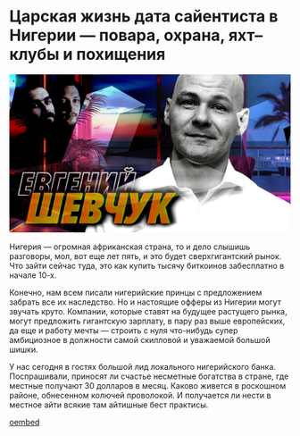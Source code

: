 # Царская жизнь дата сайентиста в Нигерии — повара, охрана, яхт–клубы и похищения

![preview.jpg](./preview.jpg)

Нигерия — огромная африканская страна, то и дело слышишь разговоры, мол, вот еще лет пять, и это будет сверхгигантский рынок. Что зайти сейчас туда, это как купить тысячу биткоинов забесплатно в начале 10-х.

Конечно, нам всем писали нигерийские принцы с предложением забрать все их наследство. Но и настоящие офферы из Нигерии могут звучать круто. Компании, которые ставят на будущее растущего рынка, могут предложить гигантскую зарплату, в пару раз выше европейских, да еще и работу мечты — строить с нуля что-нибудь супер амбициозное в должности самой скилловой и уважаемой большой шишки.

У нас сегодня в гостях большой лид локального нигерийского банка. Поспрашивали, приносят ли счастье несметные богатства в стране, где местные получают 30 долларов в месяц. Каково живется в роскошном районе, обнесенном колючей проволокой. И получается ли нести в местное айти всякие там айтишные бест практисы.

[oembed](https://youtu.be/6Pflvhzs_Z8?feature=shared)